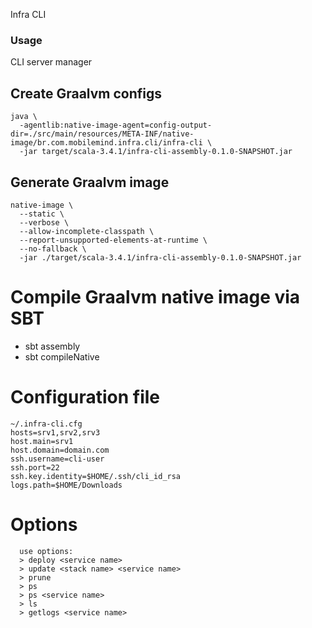 Infra CLI

### Usage

CLI server manager

## Create Graalvm configs 

```shell
java \
  -agentlib:native-image-agent=config-output-dir=./src/main/resources/META-INF/native-image/br.com.mobilemind.infra.cli/infra-cli \
  -jar target/scala-3.4.1/infra-cli-assembly-0.1.0-SNAPSHOT.jar
```

## Generate Graalvm image

```shell
native-image \
  --static \
  --verbose \
  --allow-incomplete-classpath \
  --report-unsupported-elements-at-runtime \
  --no-fallback \
  -jar ./target/scala-3.4.1/infra-cli-assembly-0.1.0-SNAPSHOT.jar
```

# Compile Graalvm native image via SBT

* sbt assembly
* sbt compileNative

# Configuration file

```shell
~/.infra-cli.cfg
hosts=srv1,srv2,srv3
host.main=srv1
host.domain=domain.com
ssh.username=cli-user
ssh.port=22
ssh.key.identity=$HOME/.ssh/cli_id_rsa
logs.path=$HOME/Downloads
```

# Options

```shell
  use options:
  > deploy <service name>
  > update <stack name> <service name>
  > prune
  > ps
  > ps <service name>
  > ls
  > getlogs <service name>
```
